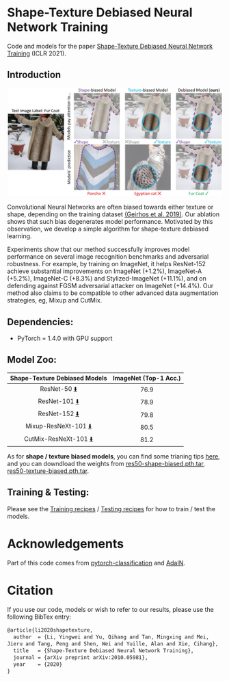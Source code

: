 # Shape-Texture Debiased Neural Network Training
Code and models for the paper [Shape-Texture Debiased Neural Network Training](https://arxiv.org/pdf/2010.05981.pdf) (ICLR 2021).

## Introduction
<div align="center">
  <img src="teaser.jpg" width="800px" />
</div>

Convolutional Neural Networks are often biased towards either texture or shape, depending on the training dataset [(Geirhos et al. 2019)](https://arxiv.org/pdf/1811.12231.pdf).
Our ablation shows that such bias degenerates model performance. 
Motivated by this observation, we develop a simple algorithm for shape-texture debiased learning.
 
Experiments show that our method successfully improves model performance on several image recognition benchmarks and adversarial robustness.
For example, by training on ImageNet, it helps ResNet-152 achieve substantial improvements on ImageNet (+1.2%), ImageNet-A  (+5.2%), ImageNet-C (+8.3%) and Stylized-ImageNet (+11.1%), and on defending against FGSM adversarial attacker on ImageNet (+14.4%). 
Our method also claims to be compatible to other advanced data augmentation strategies, eg, Mixup and CutMix.

## Dependencies:

+ PyTorch = 1.4.0 with GPU support


## Model Zoo:

| Shape-Texture Debiased Models  | ImageNet (Top-1 Acc.)  |
|:------------------------------------:|:---------------------:|
| ResNet-50 [:arrow_down:](https://livejohnshopkins-my.sharepoint.com/:u:/g/personal/yli286_jh_edu/Ecfve0hAi8hJlOkyBnVfHYYBNOl9ibeqbxwviGWc253FXA?e=tocnjL)                            | 76.9                  |
| ResNet-101 [:arrow_down:](https://livejohnshopkins-my.sharepoint.com/:u:/g/personal/yli286_jh_edu/ESdVdWHZ7IxHtQtxOC0Ib_kBC44ewmWTwFmh75AWisdwsA?e=nSGmmV)                           | 78.9                  |
| ResNet-152 [:arrow_down:](https://livejohnshopkins-my.sharepoint.com/:u:/g/personal/yli286_jh_edu/ERnbFlP0kTdIgkwvhp_R5xEBuvYNhwJTF0lUkN1htQPyng?e=NBhirF)                           | 79.8                  |
| Mixup-ResNeXt-101 [:arrow_down:](https://livejohnshopkins-my.sharepoint.com/:u:/g/personal/yli286_jh_edu/ETkK-viSjr1DnwybWdJAxQ0BeyguIoJhaWQBqTL5NbShGw?e=SHiJx2)                    | 80.5                  |
| CutMix-ResNeXt-101 [:arrow_down:](https://livejohnshopkins-my.sharepoint.com/:u:/g/personal/yli286_jh_edu/ERtU5qtTag1MtBS4RHZ5Y2EBuKMs0dxnvWSj35tOumRO3Q?e=WKPLK5)                   | 81.2                  |

As for **shape / texture biased models**, you can find some trianing tips [here](https://github.com/LiYingwei/ShapeTextureDebiasedTraining/issues/2), and you can downdload the weights from [res50-shape-biased.pth.tar](https://livejohnshopkins-my.sharepoint.com/personal/yli286_jh_edu/_layouts/15/onedrive.aspx?id=%2Fpersonal%2Fyli286%5Fjh%5Fedu%2FDocuments%2Fdata%2FDebiasedModels%2Fres50%2Dshape%2Dbiased%2Epth%2Etar&parent=%2Fpersonal%2Fyli286%5Fjh%5Fedu%2FDocuments%2Fdata%2FDebiasedModels&originalPath=aHR0cHM6Ly9saXZlam9obnNob3BraW5zLW15LnNoYXJlcG9pbnQuY29tLzp1Oi9nL3BlcnNvbmFsL3lsaTI4Nl9qaF9lZHUvRWNlNnc5THlRaEJJaXpySjdWMUpnMjBCcVBwNzMzaERhYUJIU2dKRTlvTjJJQT9ydGltZT1zTjM2U0VCNjJVZw), [res50-texture-biased.pth.tar](https://livejohnshopkins-my.sharepoint.com/personal/yli286_jh_edu/_layouts/15/onedrive.aspx?id=%2Fpersonal%2Fyli286%5Fjh%5Fedu%2FDocuments%2Fdata%2FDebiasedModels%2Fres50%2Dtexture%2Dbiased%2Epth%2Etar&parent=%2Fpersonal%2Fyli286%5Fjh%5Fedu%2FDocuments%2Fdata%2FDebiasedModels&originalPath=aHR0cHM6Ly9saXZlam9obnNob3BraW5zLW15LnNoYXJlcG9pbnQuY29tLzp1Oi9nL3BlcnNvbmFsL3lsaTI4Nl9qaF9lZHUvRVRJMHd3RV9ZVHhPbDhySWFKUkkzcmNCcnkxQnVBYlJmeFRBTzFndUx5NUZjdz9ydGltZT04ZE0ybGtCNjJVZw).


## Training & Testing:
Please see the [Training recipes](TRAINING.md) / [Testing recipes](TESTING.md) for how to train / test the models.

# Acknowledgements
Part of this code comes from [pytorch-classification](https://github.com/bearpaw/pytorch-classification) and [AdaIN](https://github.com/naoto0804/pytorch-AdaIN).

# Citation
If you use our code, models or wish to refer to our results, please use the following BibTex entry:
```
@article{li2020shapetexture,
  author  = {Li, Yingwei and Yu, Qihang and Tan, Mingxing and Mei, Jieru and Tang, Peng and Shen, Wei and Yuille, Alan and Xie, Cihang},
  title   = {Shape-Texture Debiased Neural Network Training},
  journal = {arXiv preprint arXiv:2010.05981},
  year    = {2020}
}
```
